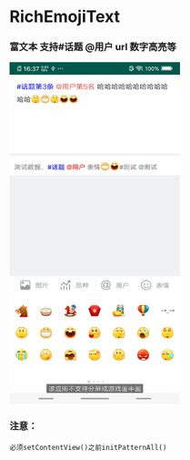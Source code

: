 # RichEmojiText

### 富文本 支持#话题 @用户 url 数字高亮等

 
 
<img width="300" height="600" src="screenshot/Screenshot_1.jpg"/>
 
 
 
 ### 注意：
 
    必须setContentView()之前initPatternAll()
